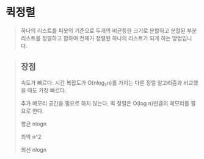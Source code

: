 # 퀵정렬

> 하나의 리스트를 피봇의 기준으로 두개의 비균등한 크기로 분할하고 분할된 부분 리스트를 정렬하고 합하여 전체가 정렬된 하나의 리스트가 되게 하는 방법입니다.

> ## 장점
>
> 속도가 빠르다. 시간 복잡도가 O\(nlog₂n\)를 가지는 다른 정렬 알고리즘과 비교했을 때도 가장 빠르다. 
>
> 추가 메모리 공간을 필요로 하지 않는다. 퀵 정렬은 O\(log n\)만큼의 메모리를 필요로 한다. 
>
> 평균 nlogn
>
> 최악 n^2
>
> 최선 nlogn



